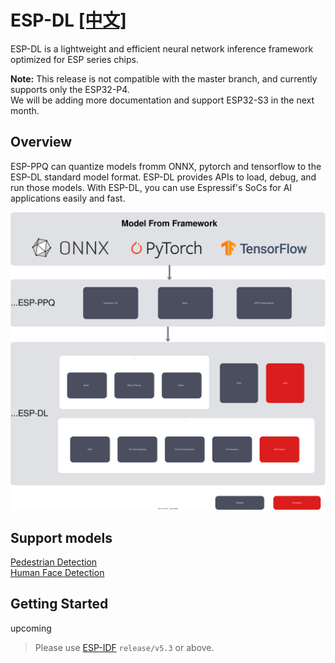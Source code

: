 # ESP-DL [[中文]](./README_cn.md)

 ESP-DL is a lightweight and efficient neural network inference framework optimized for ESP series chips. 

**Note:**
This release is not compatible with the master branch, and currently supports only the ESP32-P4.  
We will be adding more documentation and support ESP32-S3 in the next month.

## Overview
ESP-PPQ can quantize models fromm ONNX, pytorch and tensorflow to the ESP-DL standard model format. ESP-DL provides APIs to load, debug, and run those models. With ESP-DL, you can use Espressif's SoCs for AI applications easily and fast.

<p align="center">
    <img width="600" src="./docs/_static/architecture_en.drawio.svg">
</p>

## Support models

[Pedestrian Detection](./models/pedestrian_detect/)   
[Human Face Detection](./models/human_face_detect/)

## Getting Started

upcoming

> Please use [ESP-IDF](https://github.com/espressif/esp-idf) `release/v5.3` or above.